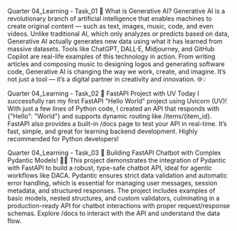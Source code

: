 Quarter 04_Learning - Task_01 
🚀 What is Generative AI?
Generative AI is a revolutionary branch of artificial intelligence that enables machines to create original content — such as text, images, music, code, and even videos. Unlike traditional AI, which only analyzes or predicts based on data, Generative AI actually generates new data using what it has learned from massive datasets. Tools like ChatGPT, DALL·E, Midjourney, and GitHub Copilot are real-life examples of this technology in action. From writing articles and composing music to designing logos and generating software code, Generative AI is changing the way we work, create, and imagine. It’s not just a tool — it’s a digital partner in creativity and innovation. 🌐💡

Quarter 04_Learning - Task_02 
🚀 FastAPI Project with UV
Today I successfully ran my first FastAPI "Hello World" project using Uvicorn (UV)! With just a few lines of Python code, I created an API that responds with {"Hello": "World"} and supports dynamic routing like /items/{item_id}. FastAPI also provides a built-in /docs page to test your API in real-time. It’s fast, simple, and great for learning backend development. Highly recommended for Python developers!

Quarter 04_Learning - Task_03
🚀 Building FastAPI Chatbot with Complex Pydantic Models! 🧠🤖
This project demonstrates the integration of Pydantic with FastAPI to build a robust, type-safe chatbot API, ideal for agentic workflows like DACA. Pydantic ensures strict data validation and automatic error handling, which is essential for managing user messages, session metadata, and structured responses. The project includes examples of basic models, nested structures, and custom validators, culminating in a production-ready API for chatbot interactions with proper request/response schemas. Explore /docs to interact with the API and understand the data flow.
